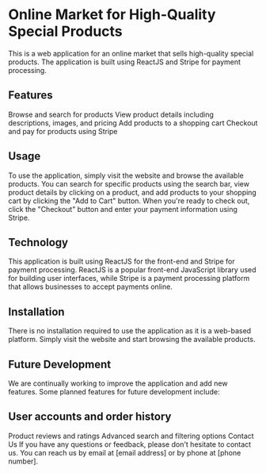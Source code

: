 # Online Market for High-Quality Special Products
This is a web application for an online market that sells high-quality special products. The application is built using ReactJS and Stripe for payment processing.

## Features
Browse and search for products
View product details including descriptions, images, and pricing
Add products to a shopping cart
Checkout and pay for products using Stripe
## Usage
To use the application, simply visit the website and browse the available products. You can search for specific products using the search bar, view product details by clicking on a product, and add products to your shopping cart by clicking the "Add to Cart" button. When you're ready to check out, click the "Checkout" button and enter your payment information using Stripe.

## Technology
This application is built using ReactJS for the front-end and Stripe for payment processing. ReactJS is a popular front-end JavaScript library used for building user interfaces, while Stripe is a payment processing platform that allows businesses to accept payments online.

## Installation
There is no installation required to use the application as it is a web-based platform. Simply visit the website and start browsing the available products.

## Future Development
We are continually working to improve the application and add new features. Some planned features for future development include:

## User accounts and order history
Product reviews and ratings
Advanced search and filtering options
Contact Us
If you have any questions or feedback, please don't hesitate to contact us. You can reach us by email at [email address] or by phone at [phone number].
